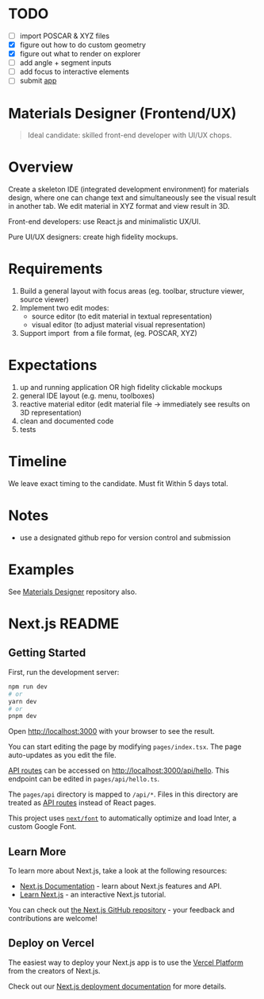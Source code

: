 # TODO

- [ ] import POSCAR & XYZ files
- [x] figure out how to do custom geometry
- [x] figure out what to render on explorer
- [ ] add angle + segment inputs
- [ ] add focus to interactive elements
- [ ] submit [app](https://wellfound.com/jobs/1807964-lead-frontend-engineer-react)

# Materials Designer (Frontend/UX)

> Ideal candidate: skilled front-end developer with UI/UX chops.

# Overview

Create a skeleton IDE (integrated development environment) for materials design, where one can change text and simultaneously see the visual result in another tab. We edit material in XYZ format and view result in 3D.

Front-end developers: use React.js and minimalistic UX/UI.

Pure UI/UX designers: create high fidelity mockups. 

# Requirements

1. Build a general layout with focus areas (eg. toolbar, structure viewer, source viewer)
2. Implement two edit modes:
   - source editor (to edit material in textual representation)
   - visual editor (to adjust material visual representation)
3. Support import  from a file format, (eg. POSCAR, XYZ)

# Expectations

1. up and running application OR high fidelity clickable mockups
2. general IDE layout (e.g. menu, toolboxes)
3. reactive material editor (edit material file → immediately see results on 3D representation)
4. clean and documented code
5. tests

# Timeline

We leave exact timing to the candidate. Must fit Within 5 days total.

# Notes

- use a designated github repo for version control and submission

# Examples

See [Materials Designer](https://github.com/Exabyte-io/materials-designer) repository also.

# Next.js README

## Getting Started

First, run the development server:

```bash
npm run dev
# or
yarn dev
# or
pnpm dev
```

Open [http://localhost:3000](http://localhost:3000) with your browser to see the result.

You can start editing the page by modifying `pages/index.tsx`. The page auto-updates as you edit the file.

[API routes](https://nextjs.org/docs/api-routes/introduction) can be accessed on [http://localhost:3000/api/hello](http://localhost:3000/api/hello). This endpoint can be edited in `pages/api/hello.ts`.

The `pages/api` directory is mapped to `/api/*`. Files in this directory are treated as [API routes](https://nextjs.org/docs/api-routes/introduction) instead of React pages.

This project uses [`next/font`](https://nextjs.org/docs/basic-features/font-optimization) to automatically optimize and load Inter, a custom Google Font.

## Learn More

To learn more about Next.js, take a look at the following resources:

- [Next.js Documentation](https://nextjs.org/docs) - learn about Next.js features and API.
- [Learn Next.js](https://nextjs.org/learn) - an interactive Next.js tutorial.

You can check out [the Next.js GitHub repository](https://github.com/vercel/next.js/) - your feedback and contributions are welcome!

## Deploy on Vercel

The easiest way to deploy your Next.js app is to use the [Vercel Platform](https://vercel.com/new?utm_medium=default-template&filter=next.js&utm_source=create-next-app&utm_campaign=create-next-app-readme) from the creators of Next.js.

Check out our [Next.js deployment documentation](https://nextjs.org/docs/deployment) for more details.
